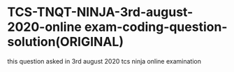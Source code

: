 # TCS-TNQT-NINJA-3rd-august-2020-online exam-coding-question-solution(ORIGINAL)
this question asked in 3rd august 2020 tcs ninja online examination
